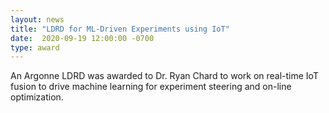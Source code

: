 ```yaml
---
layout: news
title: "LDRD for ML-Driven Experiments using IoT" 
date:  2020-09-19 12:00:00 -0700
type: award
---
```


An Argonne LDRD was awarded to Dr. Ryan Chard to work on real-time IoT fusion to drive machine learning for experiment steering and on-line optimization.
